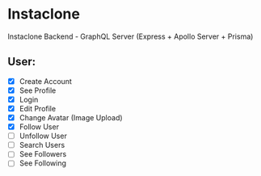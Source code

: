 # Instaclone

Instaclone Backend - GraphQL Server (Express + Apollo Server + Prisma)

## User:

- [x] Create Account
- [x] See Profile
- [x] Login
- [x] Edit Profile
- [x] Change Avatar (Image Upload)
- [x] Follow User
- [ ] Unfollow User
- [ ] Search Users
- [ ] See Followers
- [ ] See Following
